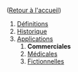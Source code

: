 ([Retour à l'accueil](https://sylviehannon.github.io/chatbot/))
1. [Définitions](definitions.md)
2. [Historique](historique.md)
3. [Applications](applications.md)
      1. **Commerciales**
      2. [Médicales](amedicales.md)
      3. [Fictionnelles](afictions.md)
